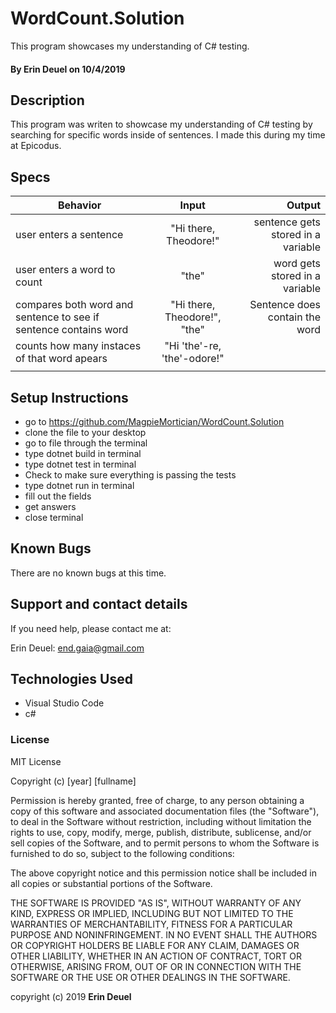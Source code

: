 # WordCount.Solution

This program showcases my understanding of C# testing.

#### By Erin Deuel on 10/4/2019

## Description

This program was writen to showcase my understanding of C# testing by searching for specific words inside of sentences. I made this during my time at Epicodus.

## Specs

| Behavior | Input | Output |
| ------------- |:-------------:| -----:|
| user enters a sentence | "Hi there, Theodore!" | sentence gets stored in a variable |
| user enters a word to count | "the" | word gets stored in a variable |
| compares both word and sentence to see if sentence contains word | "Hi there, Theodore!", "the" | Sentence does contain the word |
| counts how many instaces of that word apears | "Hi 'the'-re, 'the'-odore!" |  |
|  |  |  |

## Setup Instructions

* go to https://github.com/MagpieMortician/WordCount.Solution
* clone the file to your desktop
* go to file through the terminal
* type dotnet build in terminal
* type dotnet test in terminal
* Check to make sure everything is passing the tests
* type dotnet run in terminal
* fill out the fields
* get answers
* close terminal

## Known Bugs

There are no known bugs at this time.

## Support and contact details

If you need help, please contact me at:

Erin Deuel: end.gaia@gmail.com

## Technologies Used

* Visual Studio Code
* c#

### License

MIT License

Copyright (c) [year] [fullname]

Permission is hereby granted, free of charge, to any person obtaining a copy
of this software and associated documentation files (the "Software"), to deal
in the Software without restriction, including without limitation the rights
to use, copy, modify, merge, publish, distribute, sublicense, and/or sell
copies of the Software, and to permit persons to whom the Software is
furnished to do so, subject to the following conditions:

The above copyright notice and this permission notice shall be included in all
copies or substantial portions of the Software.

THE SOFTWARE IS PROVIDED "AS IS", WITHOUT WARRANTY OF ANY KIND, EXPRESS OR
IMPLIED, INCLUDING BUT NOT LIMITED TO THE WARRANTIES OF MERCHANTABILITY,
FITNESS FOR A PARTICULAR PURPOSE AND NONINFRINGEMENT. IN NO EVENT SHALL THE
AUTHORS OR COPYRIGHT HOLDERS BE LIABLE FOR ANY CLAIM, DAMAGES OR OTHER
LIABILITY, WHETHER IN AN ACTION OF CONTRACT, TORT OR OTHERWISE, ARISING FROM,
OUT OF OR IN CONNECTION WITH THE SOFTWARE OR THE USE OR OTHER DEALINGS IN THE
SOFTWARE.

copyright (c) 2019 **Erin Deuel**
